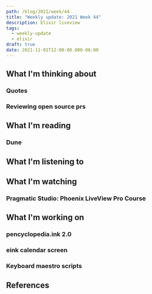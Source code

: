 ```yaml
---
path: /blog/2021/week/44
title: "Weekly update: 2021 Week 44"
description: Elixir liveview
tags:
  - weekly-update
  - elixir
draft: true
date: 2021-11-01T12:00:00.000-06:00
---
```


## What I'm thinking about

### Quotes

### Reviewing open source prs

## What I'm reading

### Dune

## What I'm listening to

## What I'm watching

### Pragmatic Studio: Phoenix LiveView Pro Course

## What I'm working on

### pencyclopedia.ink 2.0

### eink calendar screen

### Keyboard maestro scripts

## References

